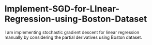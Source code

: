 # Implement-SGD-for-LInear-Regression-using-Boston-Dataset
I am implementing stochastic gradient descent for linear regression manually by considering the partial derivatives using Boston dataset.
